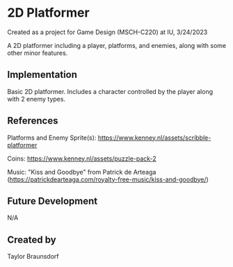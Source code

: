 # 2D Platformer

Created as a project for Game Design (MSCH-C220) at IU, 3/24/2023

A 2D platformer including a player, platforms, and enemies, along with some other minor features. 

## Implementation
Basic 2D platformer. Includes a character controlled by the player along with 2 enemy types.

## References
  Platforms and Enemy Sprite(s): https://www.kenney.nl/assets/scribble-platformer

  Coins: https://www.kenney.nl/assets/puzzle-pack-2

  Music: "Kiss and Goodbye" from Patrick de Arteaga (https://patrickdearteaga.com/royalty-free-music/kiss-and-goodbye/)

## Future Development
N/A

## Created by
Taylor Braunsdorf

